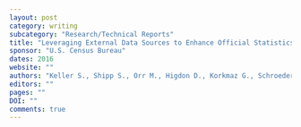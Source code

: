 ```yaml
---
layout: post
category: writing
subcategory: "Research/Technical Reports"
title: "Leveraging External Data Sources to Enhance Official Statistics and Products"
sponsor: "U.S. Census Bureau"
dates: 2016
website: ""
authors: "Keller S., Shipp S., Orr M., Higdon D., Korkmaz G., Schroeder A.D., Molfino E., Pires B., Ziemer K. and Weinberg D."
editors: ""
pages: ""
DOI: ""
comments: true
---
```

